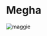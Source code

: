 # Megha
![maggie](https://user-images.githubusercontent.com/91936508/159406020-88ff5604-6e9f-4361-adf2-1c49ab2556aa.jpg)
